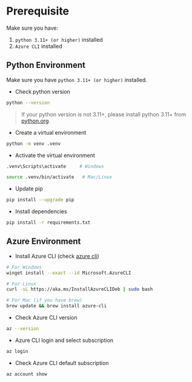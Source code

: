 # Prerequisite

Make sure you have:
1. `python 3.11+ (or higher)` installed
2. `Azure CLI` installed

## Python Environment

Make sure you have `python 3.11+ (or higher)` installed.

- Check python version
```bash
python --version
```

> If your python version is not 3.11+, please install python 3.11+ from [python.org](https://www.python.org/downloads/).

- Create a virtual environment
```bash
python -m venv .venv
```

- Activate the virtual environment
```bash
.venv\Scripts\activate     # Windows

source .venv/bin/activate   # Mac/Linux
```

- Update pip
```bash
pip install --upgrade pip
```

- Install dependencies
```bash
pip install -r requirements.txt
```

## Azure Environment

- Install Azure CLI (check [azure cli](https://learn.microsoft.com/cli/azure/install-azure-cli))
```bash
# For Windows
winget install --exact --id Microsoft.AzureCLI

# For Linux
curl -sL https://aka.ms/InstallAzureCLIDeb | sudo bash

# For Mac (if you have brew)
brew update && brew install azure-cli
```

- Check Azure CLI version
```bash
az --version
```

- Azure CLI login and select subscription
```bash
az login
```

- Check Azure CLI default subscription
```bash
az account show
```
